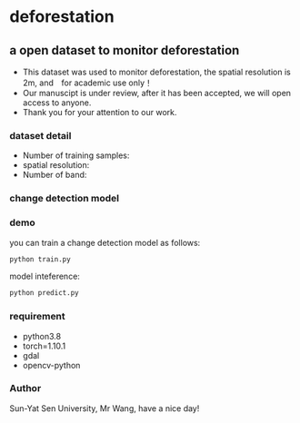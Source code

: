 # deforestation
## a open dataset to monitor deforestation


- This dataset was used to monitor deforestation, the spatial resolution is 2m, and　for academic use only！
- Our manuscipt is under review, after it has been accepted, we will open access to anyone.
- Thank you for your attention to our work.


### dataset detail
- Number of training samples:
- spatial resolution:
- Number of band:


### change detection model 


### demo

you can train a change detection model as follows:
```python
python train.py 
```
model inteference:
```python
python predict.py
```



### requirement
- python3.8
- torch=1.10.1
- gdal
- opencv-python

### Author
Sun-Yat Sen University, Mr Wang, have a nice day!
